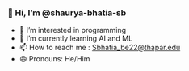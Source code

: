 ###  👋 Hi, I’m @shaurya-bhatia-sb
- 👀 I’m interested in programming 
- 🌱 I’m currently learning AI and ML
- 📫 How to reach me : Sbhatia_be22@thapar.edu
- 😄 Pronouns: He/Him



<!---
shaurya-bhatia-sb/shaurya-bhatia-sb is a ✨ special ✨ repository because its `README.md` (this file) appears on your GitHub profile.
You can click the Preview link to take a look at your changes.
--->
